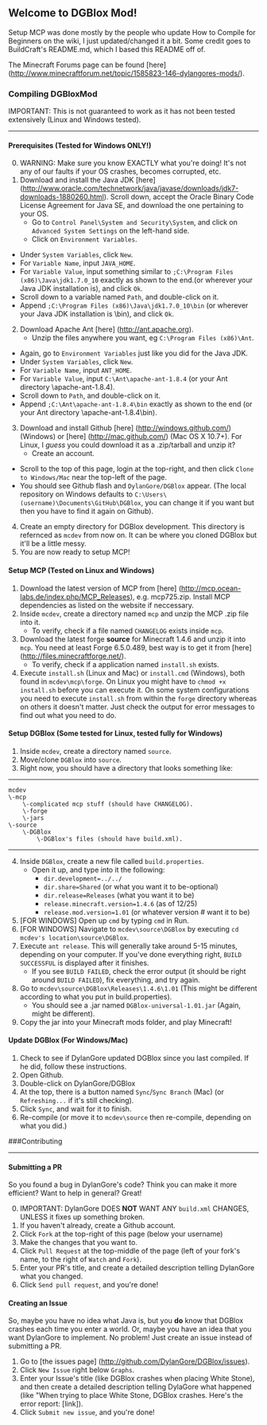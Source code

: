 ## Welcome to DGBlox Mod!
Setup MCP was done mostly by the people who update How to Compile for Beginners on the wiki, I just updated/changed it a bit.  Some credit goes to BuildCraft's README.md, which I based this README off of.

The Minecraft Forums page can be found [here] (http://www.minecraftforum.net/topic/1585823-146-dylangores-mods/).

### Compiling DGBloxMod
IMPORTANT: This is not guaranteed to work as it has not been tested extensively (Linux and Windows tested).
____________________________________________________________________________________________________________________________________________________________________________________________________________________________________________________________________________________________________________________________________________________________________________________________
#### Prerequisites  (Tested for Windows ONLY!)
0. WARNING:  Make sure you know EXACTLY what you're doing!  It's not any of our faults if your OS crashes, becomes corrupted, etc.
1. Download and install the Java JDK [here] (http://www.oracle.com/technetwork/java/javase/downloads/jdk7-downloads-1880260.html).  Scroll down, accept the Oracle Binary Code License Agreement for Java SE, and download the one pertaining to your OS.
	* Go to `Control Panel\System and Security\System`, and click on `Advanced System Settings` on the left-hand side.
	* Click on `Environment Variables`.
  * Under `System Variables`, click `New`.
  * For `Variable Name`, input `JAVA_HOME`.
  * For `Variable Value`, input something similar to `;C:\Program Files (x86)\Java\jdk1.7.0_10` exactly as shown to the end.(or wherever your Java JDK installation is), and click `Ok`.
  * Scroll down to a variable named `Path`, and double-click on it.
  * Append `;C:\Program Files (x86)\Java\jdk1.7.0_10\bin` (or wherever your Java JDK installation is \bin), and click `Ok`.
2. Download Apache Ant [here] (http://ant.apache.org).
	* Unzip the files anywhere you want, eg `C:\Program Files (x86)\Ant`.
  * Again, go to `Environment Variables` just like you did for the Java JDK.
  * Under `System Variables`, click `New`.
  * For `Variable Name`, input `ANT_HOME`.
  * For `Variable Value`, input `C:\Ant\apache-ant-1.8.4` (or your Ant directory \apache-ant-1.8.4).
  * Scroll down to `Path`, and double-click on it.
  * Append `;C:\Ant\apache-ant-1.8.4\bin` exactly as shown to the end (or your Ant directory \apache-ant-1.8.4\bin).
3. Download and install Github [here] (http://windows.github.com/) (Windows) or [here] (http://mac.github.com/) (Mac OS X 10.7+).  For Linux, I *guess* you could download it as a .zip/tarball and unzip it?
	* Create an account.
  * Scroll to the top of this page, login at the top-right, and then click `Clone to Windows/Mac` near the top-left of the page.
  * You should see Github flash and `DylanGore/DGBlox` appear.  (The local repository on Windows defaults to `C:\Users\(username)\Documents\GitHub\DGBlox`, you can change it if you want but then you have to find it again on Github).
4. Create an empty directory for DGBlox development.  This directory is refernced as `mcdev` from now on.  It can be where you cloned DGBlox but it'll be a little messy.
5. You are now ready to setup MCP!


#### Setup MCP (Tested on Linux and Windows)
1. Download the latest version of MCP from [here] (http://mcp.ocean-labs.de/index.php/MCP_Releases), e.g. mcp725.zip. Install MCP dependencies as listed on the website if neccessary.
2. Inside `mcdev`, create a directory named `mcp` and unzip the MCP .zip file into it.
	* To verify, check if a file named `CHANGELOG` exists inside `mcp`.
3. Download the latest forge **source** for Minecraft 1.4.6 and unzip it into `mcp`.  You need at least Forge 6.5.0.489, best way is to get it from [here] (http://files.minecraftforge.net/).
	* To verify, check if a application named `install.sh` exists. 
4. Execute `install.sh` (Linux and Mac) or `install.cmd` (Windows), both found in `mcdev\mcp\forge`. On Linux you might have to `chmod +x` `install.sh` before you can execute it. On some system configurations you need to execute `install.sh` from within the `forge` directory whereas on others it doesn't matter. Just check the output for error messages to find out what you need to do.

#### Setup DGBlox (Some tested for Linux, tested fully for Windows)
1. Inside `mcdev`, create a directory named `source`.
2. Move/clone `DGBlox` into `source`.
3. Right now, you should have a directory that looks something like:
***

	mcdev
	\-mcp
		\-complicated mcp stuff (should have CHANGELOG).
		\-forge
		\-jars
	\-source
		\-DGBlox
			\-DGBlox's files (should have build.xml).
***
4. Inside `DGBlox`, create a new file called `build.properties`.
	* Open it up, and type into it the following:
 		* `dir.development=../../`
		*	`dir.share=Shared` (or what you want it to be-optional)
		*	`dir.release=Releases` (what you want it to be)
		*	`release.minecraft.version=1.4.6` (as of 12/25)
		*	`release.mod.version=1.01` (or whatever version # want it to be)
5. [FOR WINDOWS] Open up `cmd` by typing `cmd` in Run.
6. [FOR WINDOWS] Navigate to `mcdev\source\DGBlox` by executing `cd mcdev's location\source\DGBlox`.
7. Execute `ant release`. This will generally take around 5-15 minutes, depending on your computer.  If you've done everything right, `BUILD SUCCESSFUL` is displayed after it finishes.
	* If you see `BUILD FAILED`, check the error output (it should be right around `BUILD FAILED`), fix everything, and try again.
8. Go to `mcdev\source\DGBlox\Releases\1.4.6\1.01` (This might be different according to what you put in build.properties).
	*  You should see a .jar named `DGBlox-universal-1.01.jar` (Again, might be different).
9. Copy the jar into your Minecraft mods folder, and play Minecraft!

#### Update DGBlox (For Windows/Mac)
1. Check to see if DylanGore updated DGBlox since you last compiled.  If he did, follow these instructions.
2. Open Github.
3. Double-click on DylanGore/DGBlox
4. At the top, there is a button named `Sync`/`Sync Branch` (Mac) (or `Refreshing...` if it's still checking).
5. Click `Sync`, and wait for it to finish.
6. Re-compile (or move it to `mcdev\source` then re-compile, depending on what you did.)

###Contributing
___________________________________________________________________________________________________________________________________________________
#### Submitting a PR
So you found a bug in DylanGore's code?  Think you can make it more efficient?  Want to help in general?  Great!

0. IMPORTANT:  DylanGore DOES **NOT** WANT ANY `build.xml` CHANGES, UNLESS it fixes up something broken.
1. If you haven't already, create a Github account.
2. Click `Fork` at the top-right of this page (below your username)
3. Make the changes that you want to.
4. Click `Pull Request` at the top-middle of the page (left of your fork's name, to the right of `Watch` and `Fork`).
5. Enter your PR's title, and create a detailed description telling DylanGore what you changed.
6. Click `Send pull request`, and you're done!

#### Creating an Issue
So, maybe you have no idea what Java is, but you **do** know that DGBlox crashes each time you enter a world.  Or, maybe you have an idea that you want DylanGore to implement.  No problem!  Just create an issue instead of submitting a PR.

1. Go to [the issues page] (http://github.com/DylanGore/DGBlox/issues).
2. Click `New Issue` right below `Graphs`.
3. Enter your Issue's title (like DGBlox crashes when placing White Stone), and then create a detailed description telling DylaGore what happened (like "When trying to place White Stone, DGBlox crashes.  Here's the error report: [link]).
4. Click `Submit new issue`, and you're done!
